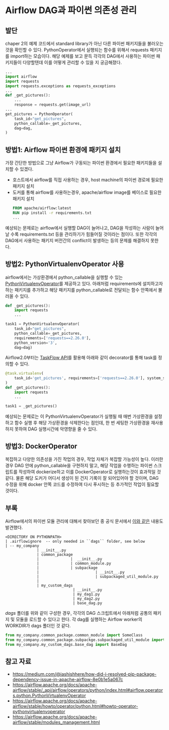# Airflow DAG과 파이썬 의존성 관리

## 발단
chaper 2의 예제 코드에서 standard library가 아닌 다른 파이썬 패키지들을 불러오는 것을 확인할 수 있다.
PythonOperator에서 실행되는 함수를 위해서 requests 패키지를 import하는 모습이다.
해당 예제를 보고 문득 각각의 DAG에서 사용하는 파이썬 패키지들이 다양할텐데 이를 어떻게 관리할 수 있을 지 궁금해졌다.

```python
...
import airflow
import requests
import requests.exceptions as requests_exceptions
...
def _get_pictures():
    ...
    response = requests.get(image_url)
...
get_pictures = PythonOperator(
    task_id="get_pictures",
    python_callable=_get_pictures,
    dag=dag,
)
```

## 방법1: Airflow 파이썬 환경에 패키지 설치
가장 간단한 방법으로 그냥 Airflow가 구동되는 파이썬 환경에서 필요한 패키지들을 설치할 수 있겠다.
- 호스트에서 airflow를 직접 사용하는 경우, host machine의 파이썬 경로에 필요한 패키지 설치
- 도커를 통해 airflow를 사용하는경우, apache/airflow image를 베이스로 필요한 패키지 설치
  ```Dockerfile
  FROM apache/airflow:latest
  RUN pip install -r requirements.txt
  ...
  ```
예상되는 문제로는 airflow에서 실행할 DAG이 늘어나고, DAG을 작성하는 사람이 늘어날 수록 requirements.txt 등을 관리하기가 힘들어질 것이라는 점이다.
또한 각각의 DAG에서 사용하는 패키지 버전간의 conflict이 발생하는 등의 문제를 해결하지 못한다.

## 방법2: PythonVirtualenvOperator 사용
airflow에서는 가상환경에서 python_callable을 실행할 수 있는 [PythonVirtualenvOperator](https://airflow.apache.org/docs/apache-airflow/stable/_api/airflow/operators/python/index.html#airflow.operators.python.PythonVirtualenvOperator)를 제공하고 있다.
아래처럼 requirements에 설치하고자 하는 패키지를 추가하고 해당 패키지를 python_callable로 전달되는 함수 안쪽에서 불러올 수 있다.
```python
def _get_pictures():
    import requests
    ...

task1 = PythonVirtualenvOperator(
    task_id="get_pictures",
    python_callable=_get_pictures,
    requirements=['requests==2.26.0'],
    python_version='3',
    dag=dag)
```

Airflow2.0부터는 [TaskFlow API](https://airflow.apache.org/docs/apache-airflow/stable/concepts/taskflow.html)를 활용해 아래와 같이 decorator를 통해 task를 정의할 수 있다.
```python
@task.virtualenv(
    task_id='get_pictures', requirements=['requests==2.26.0'], system_site_packages=False
)
def _get_pictures():
    import requests
    ...

task1 = _get_pictures()
```
예상되는 문제로는 이 PythonVirtualenvOperator가 실행될 때 매번 가상환경을 설정하고 함수 실행 후 해당 가상환경을 삭제한다는 점인데,
한 번 세팅한 가상환경을 재사용하지 못하여 DAG 실행시간에 악영향을 줄 수 있다.

## 방법3: DockerOperator
복잡하고 다양한 의존성을 가진 작업의 경우, 작업 자체가 복잡할 가능성이 높다. 이러한 경우 DAG 안에 python_callable을 구현하지 말고,
해당 작업을 수행하는 파이썬 스크립트를 작성하여 dockerize하고 이를 DockerOperator로 실행하는것이 효과적일 것 같다.
물론 해당 도커가 어디서 생성이 된 건지 기록이 잘 되어있어야 할 것이며, DAG 수정을 위해 docker 안쪽 코드를 수정하여 다시 푸시하는 등
추가적인 작업이 필요할 것이다.

## 부록
Airflow에서의 파이썬 모듈 관리에 대해서 찾아보던 중 공식 문서에서 [이와 같은](https://airflow.apache.org/docs/apache-airflow/stable/modules_management.html#typical-structure-of-packages) 내용도 발견했다.

```
<DIRECTORY ON PYTHONPATH>
| .airflowignore  -- only needed in ``dags`` folder, see below
| -- my_company
              | __init__.py
              | common_package
              |              |  __init__.py
              |              | common_module.py
              |              | subpackage
              |                         | __init__.py
              |                         | subpackaged_util_module.py
              |
              | my_custom_dags
                              | __init__.py
                              | my_dag1.py
                              | my_dag2.py
                              | base_dag.py
```
*dags* 폴더를 위와 같이 구성한 경우, 각각의 DAG 스크립트에서 아래처럼 공통의 패키지 및 모듈을 로드할 수 있다고 한다.
각 dag를 실행하는 Airflow worker의 WORKDIR가 dags 폴더인 것 같다.
```python
from my_company.common_package.common_module import SomeClass
from my_company.common_package.subpackge.subpackaged_util_module import AnotherClass
from my_company.my_custom_dags.base_dag import BaseDag
```

## 참고 자료

- https://medium.com/@iashishhere/how-did-i-resolved-pip-package-dependency-issue-in-apache-airflow-8e0b1e5a067c
- https://airflow.apache.org/docs/apache-airflow/stable/_api/airflow/operators/python/index.html#airflow.operators.python.PythonVirtualenvOperator
- https://airflow.apache.org/docs/apache-airflow/stable/howto/operator/python.html#howto-operator-pythonvirtualenvoperator
- https://airflow.apache.org/docs/apache-airflow/stable/modules_management.html
